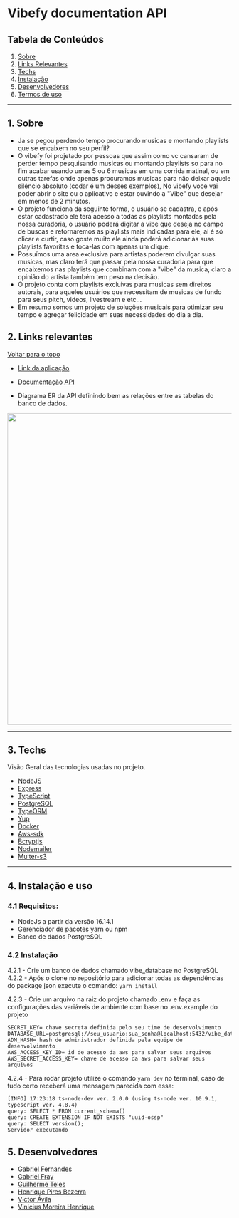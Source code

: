 # Vibefy documentation API

## Tabela de Conteúdos

1. [Sobre](#sobre)
2. [Links Relevantes](#links)
3. [Techs](#techs)
4. [Instalação](#install)
5. [Desenvolvedores](#devs)
6. [Termos de uso](#terms)


---
<a name="sobre"></a>

## 1. Sobre

 - Ja se pegou perdendo tempo procurando musicas e montando playlists que se encaixem no seu perfil?
 - O vibefy foi projetado por pessoas que assim como vc cansaram de perder tempo pesquisando musicas ou montando playlists so para no fim acabar usando umas 5 ou 6 musicas em uma corrida matinal, ou em outras tarefas onde apenas procuramos musicas para não deixar aquele silêncio absoluto (codar é um desses exemplos),  No vibefy voce vai poder abrir o site ou o aplicativo e estar ouvindo a "Vibe" que desejar em menos de 2 minutos.
- O projeto funciona da seguinte forma, o usuário se cadastra, e após estar cadastrado ele terá acesso a todas as playlists montadas pela nossa curadoria, o usuário poderá digitar a vibe que deseja no campo de buscas e retornaremos as playlists mais indicadas para ele, ai é só clicar e curtir, caso goste muito ele ainda poderá adicionar às suas playlists favoritas  e toca-las com apenas um clique.
- Possuímos  uma area exclusiva para artistas poderem divulgar suas musicas, mas claro terá que passar pela nossa curadoria para que encaixemos nas playlists que combinam com a "vibe" da musica, claro a opinião do artista também tem peso na decisão.
- O projeto conta com playlists excluivas para musicas sem direitos autorais, para aqueles usuários que necessitam de musicas de fundo para seus pitch, videos, livestream  e etc...
- Em resumo somos um projeto de soluções musicais para otimizar seu tempo e agregar felicidade em suas necessidades do dia a dia.

<a name="links"></a>

## 2. Links relevantes 

[ Voltar para o topo ](#tabela-de-conteúdos)

- <a name="deploy-da-aplicação" href ="https://exemplo@exemplo.com.br" target="_blank">Link da aplicação</a>	

- <a name="documentação-api" href="https://exemplo@exemplo.com.br" target="_blank">Documentação API</a>

- Diagrama ER da API definindo bem as relações entre as tabelas do banco de dados.

<img height="700" align="center" src="https://i.imgur.com/UO8G8XD.png"></img>



---
<a align="left" name="techs"></a>

## 3. Techs

 Visão Geral das tecnologias usadas no projeto.


- [NodeJS](https://nodejs.org/en/)
- [Express](https://expressjs.com/pt-br/)
- [TypeScript](https://www.typescriptlang.org/)
- [PostgreSQL](https://www.postgresql.org/)
- [TypeORM](https://typeorm.io/)
- [Yup](https://www.npmjs.com/package/yup)
- [Docker](https://docs.docker.com)
- [Aws-sdk](https://docs.aws.amazon.com/AWSJavaScriptSDK/latest/AWS/S3.html)
- [Bcryptjs](https://www.npmjs.com/package/bcryptjs)
- [Nodemailer](https://nodemailer.com/about/)
- [Multer-s3](https://www.npmjs.com/package/multer-s3)



---
<a name="install"></a>

## 4. Instalação e uso

### 4.1 Requisitos:
- NodeJs a partir da versão 16.14.1
- Gerenciador de pacotes yarn ou npm
- Banco de dados PostgreSQL

### 4.2 Instalação
4.2.1 - Crie um banco de dados chamado vibe_database no PostgreSQL
4.2.2 - Após o clone no repositório para adicionar todas as dependências do package json execute o comando: 
`yarn install` 

4.2.3 - Crie um arquivo na raiz do projeto chamado .env e faça as configurações das variáveis de ambiente com base no .env.example do projeto
```
SECRET_KEY= chave secreta definida pelo seu time de desenvolvimento
DATABASE_URL=postgresql://seu_usuario:sua_senha@localhost:5432/vibe_database
ADM_HASH= hash de administrador definida pela equipe de desenvolvimento
AWS_ACCESS_KEY_ID= id de acesso da aws para salvar seus arquivos
AWS_SECRET_ACCESS_KEY= chave de acesso da aws para salvar seus arquivos
```
4.2.4 - Para rodar projeto utilize o comando `yarn dev` no terminal, caso de tudo certo receberá uma mensagem parecida com essa:
```
[INFO] 17:23:18 ts-node-dev ver. 2.0.0 (using ts-node ver. 10.9.1, typescript ver. 4.8.4)
query: SELECT * FROM current_schema()
query: CREATE EXTENSION IF NOT EXISTS "uuid-ossp"
query: SELECT version();
Servidor executando
```

<a name="devs"></a>

## 5. Desenvolvedores


- <a name="Gabriel-Fernandes" href="https://www.linkedin.com/in/gabriel-lima-fernandes/" target="_blank">Gabriel Fernandes</a>
- <a name="Gabriel-fray" href="https://www.linkedin.com/in/gabrielfray/" target="_blank">Gabriel Fray</a>
- <a name="Guilherme-teles" href="https://www.linkedin.com/in/guilherme-teles-103853235/" target="_blank">Guilherme Teles</a>
- <a name="Henrique-pires-Bezerra" href="https://www.linkedin.com/in/henrique-pires-bezerra/" target="_blank">Henrique Pires Bezerra</a>
- <a name="Victor-Ávila" href="https://www.linkedin.com/in/victor-avila-br/" target="_blank">Victor Ávila</a>
- <a name="Vinicius-Moreira-Henrique" href="https://www.linkedin.com/in/vinicius-moreira-henrique/" target="_blank">Vinicius Moreira Henrique</a>
